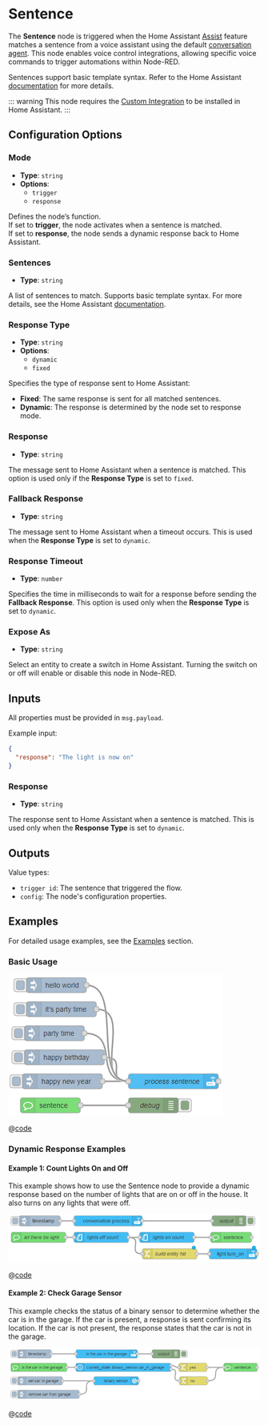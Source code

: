 # Sentence

The **Sentence** node is triggered when the Home Assistant [Assist](https://www.home-assistant.io/voice_control/) feature matches a sentence from a voice assistant using the default [conversation agent](https://www.home-assistant.io/integrations/conversation/). This node enables voice control integrations, allowing specific voice commands to trigger automations within Node-RED.

Sentences support basic template syntax. Refer to the Home Assistant [documentation](https://www.home-assistant.io/docs/automation/trigger/#sentence-trigger) for more details.

::: warning
This node requires the [Custom Integration](https://github.com/zachowj/hass-node-red) to be installed in Home Assistant.
:::

## Configuration Options

### Mode

- **Type**: `string`
- **Options**:
  - `trigger`
  - `response`

Defines the node’s function.  
If set to **trigger**, the node activates when a sentence is matched.  
If set to **response**, the node sends a dynamic response back to Home Assistant.

### Sentences

- **Type**: `string`

A list of sentences to match. Supports basic template syntax. For more details, see the Home Assistant [documentation](https://www.home-assistant.io/docs/automation/trigger/#sentence-trigger).

### Response Type

- **Type**: `string`
- **Options**:
  - `dynamic`
  - `fixed`

Specifies the type of response sent to Home Assistant:

- **Fixed**: The same response is sent for all matched sentences.
- **Dynamic**: The response is determined by the node set to response mode.

### Response

- **Type**: `string`

The message sent to Home Assistant when a sentence is matched. This option is used only if the **Response Type** is set to `fixed`.

### Fallback Response

- **Type**: `string`

The message sent to Home Assistant when a timeout occurs. This is used when the **Response Type** is set to `dynamic`.

### Response Timeout

- **Type**: `number`

Specifies the time in milliseconds to wait for a response before sending the **Fallback Response**. This option is used only when the **Response Type** is set to `dynamic`.

### Expose As

- **Type**: `string`

Select an entity to create a switch in Home Assistant. Turning the switch on or off will enable or disable this node in Node-RED.

## Inputs

All properties must be provided in `msg.payload`.

Example input:

```json
{
  "response": "The light is now on"
}
```

### Response

- **Type**: `string`

The response sent to Home Assistant when a sentence is matched. This is used only when the **Response Type** is set to `dynamic`.

## Outputs

Value types:

- `trigger id`: The sentence that triggered the flow.
- `config`: The node's configuration properties.

## Examples

<InfoPanelOnly>

For detailed usage examples, see the [Examples](https://zachowj.github.io/node-red-contrib-home-assistant-websocket/node/sentence.html#examples) section.

</InfoPanelOnly>

<DocsOnly>

### Basic Usage

![screenshot](./images/sentence_01.png)

@[code](@examples/node/sentence/sentence_usage.json)

### Dynamic Response Examples

#### Example 1: Count Lights On and Off

This example shows how to use the Sentence node to provide a dynamic response based on the number of lights that are on or off in the house. It also turns on any lights that were off.

![screenshot](./images/sentence_dynamic_example_01.png)

@[code](@examples/node/sentence/sentence_dynamic_response_01.json)

#### Example 2: Check Garage Sensor

This example checks the status of a binary sensor to determine whether the car is in the garage. If the car is present, a response is sent confirming its location. If the car is not present, the response states that the car is not in the garage.

![screenshot](./images/sentence_dynamic_example_02.png)

@[code](@examples/node/sentence/sentence_dynamic_response_02.json)

</DocsOnly>
